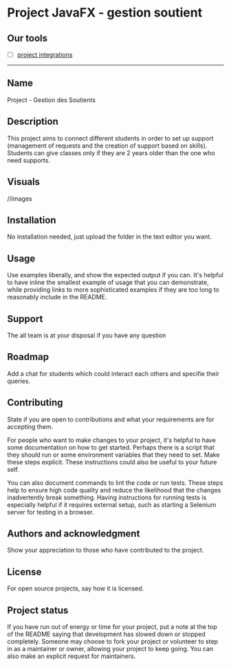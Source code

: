 # Project JavaFX - gestion soutient

## Our tools

- [ ] [project integrations](https://www.jetbrains.com/fr-fr/idea/)


***


## Name
Project - Gestion des Soutients

## Description
This project aims to connect different students in order to set up support (management of requests and the creation of support based on skills).
Students can give classes only if they are 2 years older than the one who need supports. 

## Visuals
//images

## Installation
No installation needed, just upload the folder in the text editor you want.

## Usage
Use examples liberally, and show the expected output if you can. It's helpful to have inline the smallest example of usage that you can demonstrate, while providing links to more sophisticated examples if they are too long to reasonably include in the README.

## Support
The all team is at your disposal if you have any question

## Roadmap
Add a chat for students which could interact each others and specifie their queries.

## Contributing
State if you are open to contributions and what your requirements are for accepting them.

For people who want to make changes to your project, it's helpful to have some documentation on how to get started. Perhaps there is a script that they should run or some environment variables that they need to set. Make these steps explicit. These instructions could also be useful to your future self.

You can also document commands to lint the code or run tests. These steps help to ensure high code quality and reduce the likelihood that the changes inadvertently break something. Having instructions for running tests is especially helpful if it requires external setup, such as starting a Selenium server for testing in a browser.

## Authors and acknowledgment
Show your appreciation to those who have contributed to the project.

## License
For open source projects, say how it is licensed.

## Project status
If you have run out of energy or time for your project, put a note at the top of the README saying that development has slowed down or stopped completely. Someone may choose to fork your project or volunteer to step in as a maintainer or owner, allowing your project to keep going. You can also make an explicit request for maintainers.
